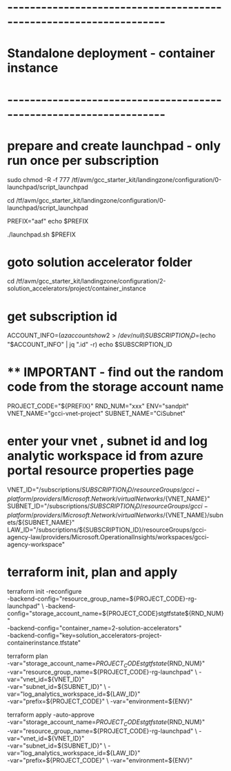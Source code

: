 # ------------------------------------------------------------------
# Standalone deployment - container instance
# ------------------------------------------------------------------

# prepare and create launchpad - only run once per subscription

sudo chmod -R -f 777 /tf/avm/gcc_starter_kit/landingzone/configuration/0-launchpad/script_launchpad

cd /tf/avm/gcc_starter_kit/landingzone/configuration/0-launchpad/script_launchpad

PREFIX="aaf"
echo $PREFIX

./launchpad.sh $PREFIX

# goto solution accelerator folder
cd /tf/avm/gcc_starter_kit/landingzone/configuration/2-solution_accelerators/project/container_instance

# get subscription id
ACCOUNT_INFO=$(az account show 2> /dev/null)
SUBSCRIPTION_ID=$(echo "$ACCOUNT_INFO" | jq ".id" -r)
echo $SUBSCRIPTION_ID

# ** IMPORTANT - find out the random code from the storage account name
PROJECT_CODE="${PREFIX}"
RND_NUM="xxx"
ENV="sandpit"
VNET_NAME="gcci-vnet-project"
SUBNET_NAME="CiSubnet"

# enter your vnet , subnet id and log analytic workspace id from azure portal resource properties page
VNET_ID="/subscriptions/${SUBSCRIPTION_ID}/resourceGroups/gcci-platform/providers/Microsoft.Network/virtualNetworks/${VNET_NAME}"
SUBNET_ID="/subscriptions/${SUBSCRIPTION_ID}/resourceGroups/gcci-platform/providers/Microsoft.Network/virtualNetworks/${VNET_NAME}/subnets/${SUBNET_NAME}"
LAW_ID="/subscriptions/${SUBSCRIPTION_ID}/resourceGroups/gcci-agency-law/providers/Microsoft.OperationalInsights/workspaces/gcci-agency-workspace"

# terraform init, plan and apply

terraform init  -reconfigure \
-backend-config="resource_group_name=${PROJECT_CODE}-rg-launchpad" \
-backend-config="storage_account_name=${PROJECT_CODE}stgtfstate${RND_NUM}" \
-backend-config="container_name=2-solution-accelerators" \
-backend-config="key=solution_accelerators-project-containerinstance.tfstate"

terraform plan \
-var="storage_account_name=${PROJECT_CODE}stgtfstate${RND_NUM}" \
-var="resource_group_name=${PROJECT_CODE}-rg-launchpad" \
-var="vnet_id=${VNET_ID}" \
-var="subnet_id=${SUBNET_ID}" \
-var="log_analytics_workspace_id=${LAW_ID}"  \
-var="prefix=${PROJECT_CODE}"  \
-var="environment=${ENV}" 

terraform apply -auto-approve \
-var="storage_account_name=${PROJECT_CODE}stgtfstate${RND_NUM}" \
-var="resource_group_name=${PROJECT_CODE}-rg-launchpad" \
-var="vnet_id=${VNET_ID}" \
-var="subnet_id=${SUBNET_ID}" \
-var="log_analytics_workspace_id=${LAW_ID}" \
-var="prefix=${PROJECT_CODE}"  \
-var="environment=${ENV}" 